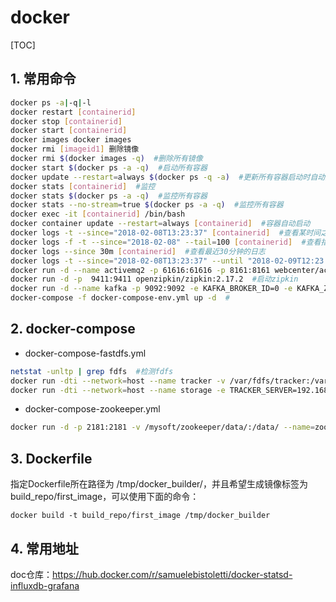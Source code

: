 # docker

[TOC]

## 1. 常用命令

```bash
docker ps -a|-q|-l
docker restart [containerid]
docker stop [containerid]
docker start [containerid]
docker images docker images
docker rmi [imageid1] 删除镜像
docker rmi $(docker images -q)  #删除所有镜像
docker start $(docker ps -a -q)  #启动所有容器
docker update --restart=always $(docker ps -q -a)  #更新所有容器启动时自动启动
docker stats [containerid]  #监控
docker stats $(docker ps -a -q)  #监控所有容器
docker stats --no-stream=true $(docker ps -a -q)  #监控所有容器
docker exec -it [containerid] /bin/bash
docker container update --restart=always [containerid]  #容器自动启动
docker logs -t --since="2018-02-08T13:23:37" [containerid]  #查看某时间之后的日志
docker logs -f -t --since="2018-02-08" --tail=100 [containerid]  #查看指定时间后的日志，只显示最后100行
docker logs --since 30m [containerid]  #查看最近30分钟的日志
docker logs -t --since="2018-02-08T13:23:37" --until "2018-02-09T12:23:37" [containerid]  #查看某时间段日志
docker run -d --name activemq2 -p 61616:61616 -p 8161:8161 webcenter/activemq  #启动mq
docker run -d -p  9411:9411 openzipkin/zipkin:2.17.2  #启动zipkin
docker run -d --name kafka -p 9092:9092 -e KAFKA_BROKER_ID=0 -e KAFKA_ZOOKEEPER_CONNECT=zookeeper:2181 --link zookeeper -e 	KAFKA_ADVERTISED_LISTENERS=PLAINTEXT://172.17.17.80:9092 -e KAFKA_LISTENERS=PLAINTEXT://0.0.0.0:9092 -t wurstmeister/kafka  #启动kafka
docker-compose -f docker-compose-env.yml up -d  #
```
## 2. docker-compose

- docker-compose-fastdfs.yml

```bash
netstat -unltp | grep fdfs  #检测fdfs
docker run -dti --network=host --name tracker -v /var/fdfs/tracker:/var/fdfs delron/fastdfs tracker 
docker run -dti --network=host --name storage -e TRACKER_SERVER=192.168.3.200:22122 -v /var/fdfs/storage:/var/fdfs delron/fastdfs storage 
```
- docker-compose-zookeeper.yml

```bash
docker run -d -p 2181:2181 -v /mysoft/zookeeper/data/:/data/ --name=zookeeper  --privileged zookeeper  #启动zk
```

## 3. Dockerfile

指定Dockerfile所在路径为 /tmp/docker_builder/，并且希望生成镜像标签为build_repo/first_image，可以使用下面的命令：

```
docker build -t build_repo/first_image /tmp/docker_builder
```

## 4. 常用地址

doc仓库：https://hub.docker.com/r/samuelebistoletti/docker-statsd-influxdb-grafana 